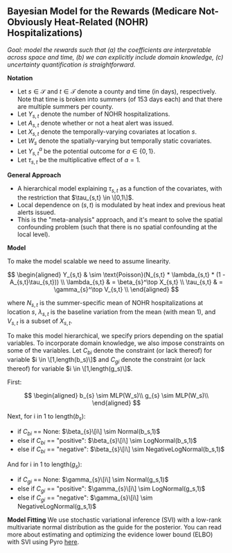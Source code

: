 ## Bayesian Model for the Rewards (Medicare Not-Obviously Heat-Related (NOHR) Hospitalizations)
*Goal: model the rewards such that (a) the coefficients are interpretable across space and time, (b) we can explicitly include domain knowledge, (c) uncertainty quantification is straightforward.* 

**Notation**

* Let $s\in\mathcal{S}$ and $t\in\mathcal{T}$ denote a county and time (in days), respectively. Note that time is broken into summers (of 153 days each) and that there are multiple summers per county. 
* Let $Y_{s,t}$ denote the number of NOHR hospitalizations.
* Let $A_{s,t}$ denote whether or not a heat alert was issued.
* Let $X_{s,t}$ denote the temporally-varying covariates at location $s$.
* Let $W_{s}$ denote the spatially-varying but temporally static covariates. 
* Let $Y_{s,t}^a$ be the potential outcome for $a\in \{0,1\}$.
* Let $\tau_{s,t}$ be the multiplicative effect of $a=1$.

**General Approach**

* A hierarchical model explaining $\tau_{s,t}$ as a function of the covariates, with the restriction that $\tau_{s,t} \in \[0,1\]$.
* Local dependence on $(s,t)$ is modulated by heat index and previous heat alerts issued.
* This is the "meta-analysis" approach, and it's meant to solve the spatial confounding problem (such that there is no spatial confounding at the local level). 

**Model**

To make the model scalable we need to assume linearity.

$$
\begin{aligned}
Y_{s,t} & \sim \text{Poisson}(N_{s,t} * \lambda_{s,t} * (1 - A_{s,t}\tau_{s,t})) \\
\lambda_{s,t} & = \beta_{s}^\top X_{s,t} \\
\tau_{s,t} & = \gamma_{s}^\top V_{s,t} \\
\end{aligned}
$$

where $N_{s,t}$ is the summer-specific mean of NOHR hospitalizations at location $s$, $\lambda_{s,t}$ is the baseline variation from the mean (with mean 1), and $V_{s,t}$ is a subset of $X_{s,t}$.

To make this model hierarchical, we specify priors depending on the spatial variables. To incorporate domain knowledge, we also impose constraints on some of the variables. Let $C_{bi}$ denote the constraint (or lack thereof) for variable $i \in \[1,length(b_s)\]$ and $C_{gi}$ denote the constraint (or lack thereof) for variable $i \in \[1,length(g_s)\]$.

First:

$$
\begin{aligned}
b_{s} \sim MLP(W_s)\\
g_{s} \sim MLP(W_s)\\
\end{aligned}
$$

Next, for i in 1 to length($b_s$):
* if $C_{bi}$ == None: $\beta_{s}\[i\] \sim Normal(b_s,1)$
* else if $C_{bi}$ == "positive": $\beta_{s}\[i\] \sim LogNormal(b_s,1)$
* else if $C_{bi}$ == "negative": $\beta_{s}\[i\] \sim NegativeLogNormal(b_s,1)$

And for i in 1 to length($g_s$):
* if $C_{gi}$ == None: $\gamma_{s}\[i\] \sim Normal(g_s,1)$
* else if $C_{gi}$ == "positive": $\gamma_{s}\[i\] \sim LogNormal(g_s,1)$
* else if $C_{gi}$ == "negative": $\gamma_{s}\[i\] \sim NegativeLogNormal(g_s,1)$

**Model Fitting**
We use stochastic variational inference (SVI) with a low-rank multivariate normal distribution as the guide for the posterior. You can read more about estimating and optimizing the evidence lower bound (ELBO) with SVI using Pyro [here](http://pyro.ai/examples/intro_long.html#Background:-Estimating-and-optimizing-the-Evidence-Lower-Bound-(ELBO)).

